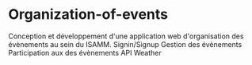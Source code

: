 # Organization-of-events
Conception et développement d'une application web d'organisation des évènements au sein du ISAMM.
Signin/Signup 
Gestion des évènements
Participation aux des évènements
API Weather
